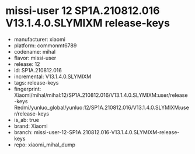 # missi-user 12 SP1A.210812.016 V13.1.4.0.SLYMIXM release-keys
- manufacturer: xiaomi
- platform: commonmt6789
- codename: mihal
- flavor: missi-user
- release: 12
- id: SP1A.210812.016
- incremental: V13.1.4.0.SLYMIXM
- tags: release-keys
- fingerprint: Xiaomi/mihal/mihal:12/SP1A.210812.016/V13.1.4.0.SLYMIXM:user/release-keys
Redmi/yunluo_global/yunluo:12/SP1A.210812.016/V13.1.4.0.SLYMIXM:user/release-keys
- is_ab: true
- brand: Xiaomi
- branch: missi-user-12-SP1A.210812.016-V13.1.4.0.SLYMIXM-release-keys
- repo: xiaomi_mihal_dump
